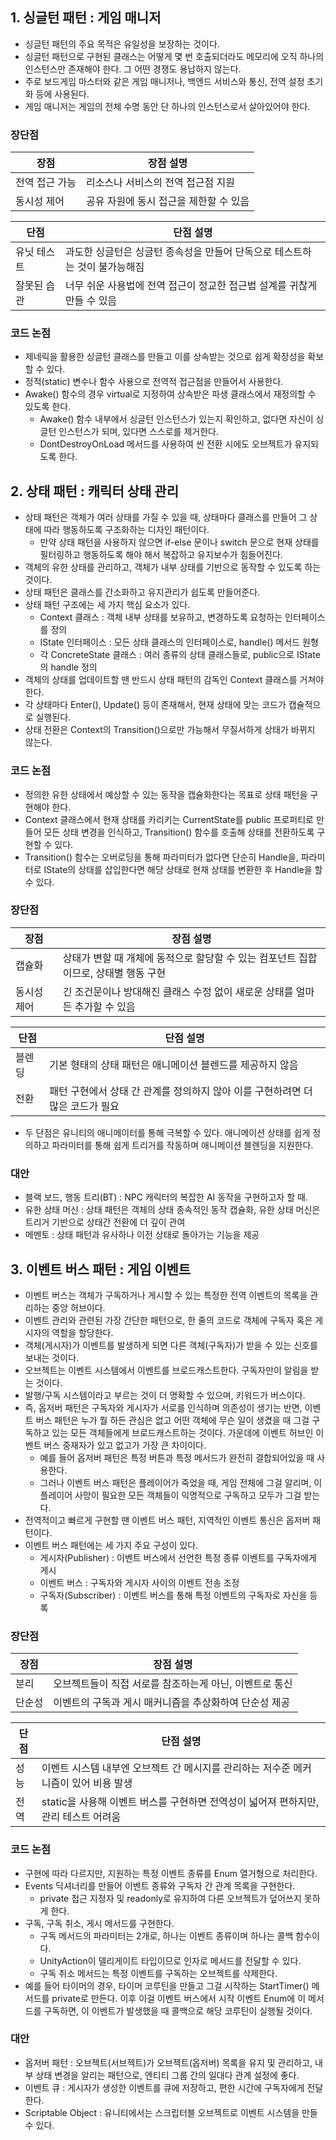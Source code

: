 ## 1. 싱글턴 패턴 : 게임 매니저

- 싱글턴 패턴의 주요 목적은 유일성을 보장하는 것이다.
- 싱글턴 패턴으로 구현된 클래스는 어떻게 몇 번 호출되더라도 메모리에 오직 하나의 인스턴스만 존재해야 한다. 그 어떤 경쟁도 용납하지 않는다.
- 주로 보드게임 마스터와 같은 게임 매니저나, 백엔드 서비스와 통신, 전역 설정 초기화 등에 사용된다.
- 게임 매니저는 게임의 전체 수명 동안 단 하나의 인스턴스로서 살아있어야 한다.

### 장단점

| 장점 | 장점 설명 |
| --- | --- |
| 전역 접근 가능 | 리소스나 서비스의 전역 접근점 지원 |
| 동시성 제어 | 공유 자원에 동시 접근을 제한할 수 있음 |

| 단점 | 단점 설명 |
| --- | --- |
| 유닛 테스트 | 과도한 싱글턴은 싱글턴 종속성을 만들어 단독으로 테스트하는 것이 불가능해짐 |
| 잘못된 습관 | 너무 쉬운 사용법에 전역 접근이 정교한 접근법 설계를 귀찮게 만들 수 있음 |

### 코드 논점

- 제네릭을 활용한 싱글턴 클래스를 만들고 이를 상속받는 것으로 쉽게 확장성을 확보할 수 있다.
- 정적(static) 변수나 함수 사용으로 전역적 접근점을 만들어서 사용한다.
- Awake() 함수의 경우 virtual로 지정하여 상속받은 파생 클래스에서 재정의할 수 있도록 한다.
    - Awake() 함수 내부에서 싱글턴 인스턴스가 있는지 확인하고, 없다면 자신이 싱글턴 인스턴스가 되며, 있다면 스스로를 제거한다.
    - DontDestroyOnLoad 메서드를 사용하여 씬 전환 시에도 오브젝트가 유지되도록 한다.

## 2. 상태 패턴 : 캐릭터 상태 관리

- 상태 패턴은 객체가 여러 상태를 가질 수 있을 때, 상태마다 클래스를 만들어 그 상태에 따라 행동하도록 구조화하는 디자인 패턴이다.
    - 만약 상태 패턴을 사용하지 않으면 if-else 문이나 switch 문으로 현재 상태를 필터링하고 행동하도록 해야 해서 복잡하고 유지보수가 힘들어진다.
- 객체의 유한 상태를 관리하고, 객체가 내부 상태를 기반으로 동작할 수 있도록 하는 것이다.
- 상태 패턴은 클래스를 간소화하고 유지관리가 쉽도록 만들어준다.
- 상태 패턴 구조에는 세 가지 핵심 요소가 있다.
    - Context 클래스 : 객체 내부 상태를 보유하고, 변경하도록 요청하는 인터페이스를 정의
    - IState 인터페이스 : 모든 상태 클래스의 인터페이스로, handle() 메서드 원형
    - 각 ConcreteState 클래스 : 여러 종류의 상태 클래스들로, public으로 IState의 handle 정의
- 객체의 상태를 업데이트할 땐 반드시 상태 패턴의 감독인 Context 클래스를 거쳐야 한다.
- 각 상태마다 Enter(), Update() 등이 존재해서, 현재 상태에 맞는 코드가 캡슐적으로 실행된다.
- 상태 전환은 Context의 Transition()으로만 가능해서 무질서하게 상태가 바뀌지 않는다.

### 코드 논점

- 정의한 유한 상태에서 예상할 수 있는 동작을 캡슐화한다는 목표로 상태 패턴을 구현해야 한다.
- Context 클래스에서 현재 상태를 카리키는 CurrentState를 public 프로퍼티로 만들어 모든 상태 변경을 인식하고, Transition() 함수를 호출해 상태를 전환하도록 구현할 수 있다.
- Transition() 함수는 오버로딩을 통해 파라미터가 없다면 단순히 Handle을, 파라미터로 IState의 상태를 삽입한다면 해당 상태로 현재 상태를 변환한 후 Handle을 할 수 있다.

### 장단점

| 장점 | 장점 설명 |
| --- | --- |
| 캡슐화 | 상태가 변할 때 개체에 동적으로 할당할 수 있는 컴포넌트 집합이므로, 상태별 행동 구현 |
| 동시성 제어 | 긴 조건문이나 방대해진 클래스 수정 없이 새로운 상태를 얼마든 추가할 수 있음 |

| 단점 | 단점 설명 |
| --- | --- |
| 블렌딩 | 기본 형태의 상태 패턴은 애니메이션 블렌드를 제공하지 않음 |
| 전환 | 패턴 구현에서 상태 간 관계를 정의하지 않아 이를 구현하려면 더 많은 코드가 필요 |
- 두 단점은 유니티의 애니메이터를 통해 극복할 수 있다. 애니메이션 상태를 쉽게 정의하고 파라미터를 통해 쉽게 트리거를 작동하며 애니메이션 블렌딩을 지원한다.

### 대안

- 블랙 보드, 행동 트리(BT) : NPC 캐릭터의 복잡한 AI 동작을 구현하고자 할 때.
- 유한 상태 머신 : 상태 패턴은 객체의 상태 종속적인 동작 캡슐화, 유한 상태 머신은 트리거 기반으로 상태간 전환에 더 깊이 관여
- 메멘토 : 상태 패턴과 유사하나 이전 상태로 돌아가는 기능을 제공

## 3. 이벤트 버스 패턴 : 게임 이벤트

- 이벤트 버스는 객체가 구독하거나 게시할 수 있는 특정한 전역 이벤트의 목록을 관리하는 중앙 허브이다.
- 이벤트 관리와 관련된 가장 간단한 패턴으로, 한 줄의 코드로 객체에 구독자 혹은 게시자의 역할을 할당한다.
- 객체(게시자)가 이벤트를 발생하게 되면 다른 객체(구독자)가 받을 수 있는 신호를 보내는 것이다.
- 오브젝트는 이벤트 시스템에서 이벤트를 브로드캐스트한다. 구독자만이 알림을 받는 것이다.
- 발행/구독 시스템이라고 부르는 것이 더 명확할 수 있으며, 키워드가 버스이다.
- 즉, 옵저버 패턴은 구독자와 게시자가 서로를 인식하며 의존성이 생기는 반면, 이벤트 버스 패턴은 누가 뭘 하든 관심은 없고 어떤 객체에 무슨 일이 생겼을 때 그걸 구독하고 있는 모든 객체들에게 브로드캐스트하는 것이다. 가운데에 이벤트 허브인 이벤트 버스 중재자가 있고 없고가 가장 큰 차이이다.
    - 예를 들어 옵저버 패턴은 특정 버튼과 특정 메서드가 완전히 결합되어있을 때 사용한다.
    - 그러나 이벤트 버스 패턴은 플레이어가 죽었을 때, 게임 전체에 그걸 알리며, 이 플레이어 사망이 필요한 모든 객체들이 익명적으로 구독하고 모두가 그걸 받는다.
- 전역적이고 빠르게 구현할 땐 이벤트 버스 패턴, 지역적인 이벤트 통신은 옵저버 패턴이다.
- 이벤트 버스 패턴에는 세 가지 주요 구성이 있다.
    - 게시자(Publisher) : 이벤트 버스에서 선언한 특정 종류 이벤트를 구독자에게 게시
    - 이벤트 버스 : 구독자와 게시자 사이의 이벤트 전송 조정
    - 구독자(Subscriber) : 이벤트 버스를 통해 특정 이벤트의 구독자로 자신을 등록

### 장단점

| 장점 | 장점 설명 |
| --- | --- |
| 분리 | 오브젝트들이 직접 서로를 참조하는게 아닌, 이벤트로 통신 |
| 단순성 | 이벤트의 구독과 게시 매커니즘을 추상화하여 단순성 제공 |

| 단점 | 단점 설명 |
| --- | --- |
| 성능 | 이벤트 시스템 내부엔 오브젝트 간 메시지를 관리하는 저수준 메커니즘이 있어 비용 발생 |
| 전역 | static을 사용해 이벤트 버스를 구현하면 전역성이 넓어져 편하지만, 관리 테스트 어려움 |

### 코드 논점

- 구현에 따라 다르지만, 지원하는 특정 이벤트 종류를 Enum 열거형으로 처리한다.
- Events 딕셔너리를 만들어 이벤트 종류와 구독자 간 관계 목록을 구현한다.
    - private 접근 지정자 및 readonly로 유지하여 다른 오브젝트가 덮어쓰지 못하게 한다.
- 구독, 구독 취소, 게시 메서드를 구현한다.
    - 구독 메서드의 파라미터는 2개로, 하나는 이벤트 종류이며 하나는 콜백 함수이다.
    - UnityAction이 델리게이트 타입이므로 인자로 메서드를 전달할 수 있다.
    - 구독 취소 메서드는 특정 이벤트를 구독하는 오브젝트를 삭제한다.
- 예를 들어 타이머의 경우, 타이머 코루틴을 만들고 그걸 시작하는 StartTimer() 메서드를 private로 만든다. 이후 이걸 이벤트 버스에서 시작 이벤트 Enum에 이 메서드를 구독하면, 이 이벤트가 발생했을 때 콜백으로 해당 코루틴이 실행될 것이다.

### 대안

- 옵저버 패턴 : 오브젝트(서브젝트)가 오브젝트(옵저버) 목록을 유지 및 관리하고, 내부 상태 변경을 알리는 패턴으로, 엔티티 그룹 간의 일대다 관계 설정에 좋다.
- 이벤트 큐 : 게시자가 생성한 이벤트를 큐에 저장하고, 편한 시간에 구독자에게 전달한다.
- Scriptable Object : 유니티에서는 스크립터블 오브젝트로 이벤트 시스템을 만들 수 있다.